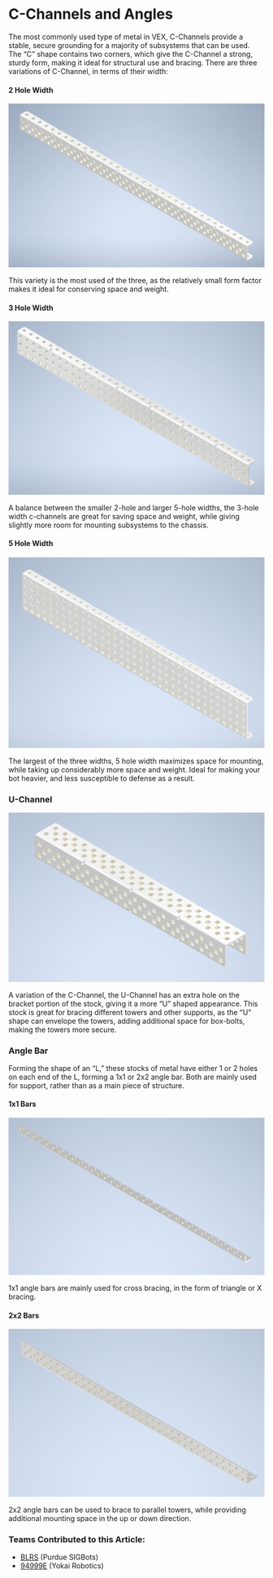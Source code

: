 # C-Channels and Angles

The most commonly used type of metal in VEX, C-Channels provide a stable, secure grounding for a majority of subsystems that can be used. The “C” shape contains two corners, which give the C-Channel a strong, sturdy form, making it ideal for structural use and bracing. There are three variations of C-Channel, in terms of their width:

#### 2 Hole Width

![](../../../.gitbook/assets/2Channel.PNG)

This variety is the most used of the three, as the relatively small form factor makes it ideal for conserving space and weight.

#### 3 Hole Width

![](../../../.gitbook/assets/3Channel.PNG)

A balance between the smaller 2-hole and larger 5-hole widths, the 3-hole width c-channels are great for saving space and weight, while giving slightly more room for mounting subsystems to the chassis.

#### 5 Hole Width

![](../../../.gitbook/assets/5Channel.PNG)

The largest of the three widths, 5 hole width maximizes space for mounting, while taking up considerably more space and weight. Ideal for making your bot heavier, and less susceptible to defense as a result.

### U-Channel

![](../../../.gitbook/assets/U.PNG)

A variation of the C-Channel, the U-Channel has an extra hole on the bracket portion of the stock, giving it a more “U” shaped appearance. This stock is great for bracing different towers and other supports, as the “U” shape can envelope the towers, adding additional space for box-bolts, making the towers more secure.

### Angle Bar

Forming the shape of an “L,” these stocks of metal have either 1 or 2 holes on each end of the L, forming a 1x1 or 2x2 angle bar. Both are mainly used for support, rather than as a main piece of structure.

#### 1x1 Bars

![](../../../.gitbook/assets/1x1.PNG)

1x1 angle bars are mainly used for cross bracing, in the form of triangle or X bracing.

#### 2x2 Bars

![](../../../.gitbook/assets/2x2.PNG)

2x2 angle bars can be used to brace to parallel towers, while providing additional mounting space in the up or down direction.

### Teams Contributed to this Article:

* [BLRS](https://purduesigbots.com/) (Purdue SIGBots)
* [94999E](https://www.youtube.com/channel/UCp1jTU7WF3PEVukDW3qOGpA) (Yokai Robotics)
